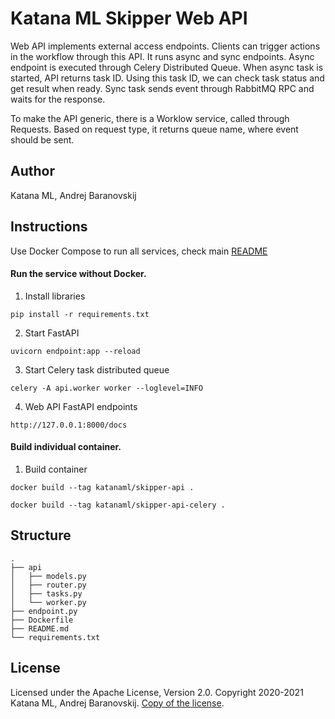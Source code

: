 # Katana ML Skipper Web API

Web API implements external access endpoints. Clients can trigger actions in the workflow through this API. It runs async and sync endpoints. Async endpoint is executed through Celery Distributed Queue. When async task is started, API returns task ID. Using this task ID, we can check task status and get result when ready. Sync task sends event through RabbitMQ RPC and waits for the response.

To make the API generic, there is a Worklow service, called through Requests. Based on request type, it returns queue name, where event should be sent.

## Author

Katana ML, Andrej Baranovskij

## Instructions

Use Docker Compose to run all services, check main [README](https://github.com/katanaml/katana-skipper/blob/master/README.md)

#### Run the service without Docker.

1. Install libraries

```
pip install -r requirements.txt
```

2. Start FastAPI

```
uvicorn endpoint:app --reload
```

3. Start Celery task distributed queue

```
celery -A api.worker worker --loglevel=INFO
```

4. Web API FastAPI endpoints

```
http://127.0.0.1:8000/docs
```

#### Build individual container.

1. Build container

```
docker build --tag katanaml/skipper-api .
```

```
docker build --tag katanaml/skipper-api-celery .
```

## Structure

```
.
├── api 
│   ├── models.py
│   ├── router.py
│   ├── tasks.py
│   └── worker.py
├── endpoint.py
├── Dockerfile
├── README.md
└── requirements.txt
```

## License

Licensed under the Apache License, Version 2.0. Copyright 2020-2021 Katana ML, Andrej Baranovskij. [Copy of the license](https://github.com/katanaml/katana-pipeline/blob/master/LICENSE).
